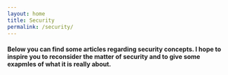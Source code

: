 ```yaml
---
layout: home
title: Security
permalink: /security/
---
```

<h4> Below you can find some articles regarding security concepts. I hope to inspire you to reconsider the matter of security and to give some exapmles of what it is really about. </h4>
